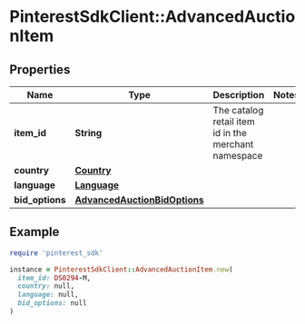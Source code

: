# PinterestSdkClient::AdvancedAuctionItem

## Properties

| Name | Type | Description | Notes |
| ---- | ---- | ----------- | ----- |
| **item_id** | **String** | The catalog retail item id in the merchant namespace |  |
| **country** | [**Country**](Country.md) |  |  |
| **language** | [**Language**](Language.md) |  |  |
| **bid_options** | [**AdvancedAuctionBidOptions**](AdvancedAuctionBidOptions.md) |  |  |

## Example

```ruby
require 'pinterest_sdk'

instance = PinterestSdkClient::AdvancedAuctionItem.new(
  item_id: DS0294-M,
  country: null,
  language: null,
  bid_options: null
)
```

